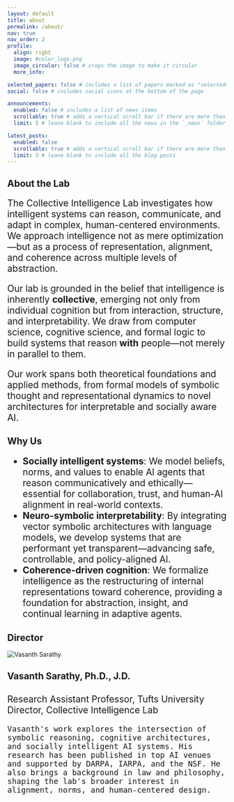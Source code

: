 ```yaml
---
layout: default
title: about
permalink: /about/
nav: true
nav_order: 2
profile:
  align: right
  image: #color_logo.png
  image_circular: false # crops the image to make it circular
  more_info: 

selected_papers: false # includes a list of papers marked as "selected={true}"
social: false # includes social icons at the bottom of the page

announcements:
  enabled: false # includes a list of news items
  scrollable: true # adds a vertical scroll bar if there are more than 3 news items
  limit: 5 # leave blank to include all the news in the `_news` folder

latest_posts:
  enabled: false
  scrollable: true # adds a vertical scroll bar if there are more than 3 new posts items
  limit: 3 # leave blank to include all the blog posts
---
```


## About the Lab
<div style="font-size: 1.3rem;">
<p>The Collective Intelligence Lab investigates how intelligent systems can reason, communicate, and adapt in complex, human-centered environments. We approach intelligence not as mere optimization—but as a process of representation, alignment, and coherence across multiple levels of abstraction.</p>

<p>Our lab is grounded in the belief that intelligence is inherently <strong>collective</strong>, emerging not only from individual cognition but from interaction, structure, and interpretability. We draw from computer science, cognitive science, and formal logic to build systems that reason <strong>with</strong> people—not merely in parallel to them.</p>

<p>Our work spans both theoretical foundations and applied methods, from formal models of symbolic thought and representational dynamics to novel architectures for interpretable and socially aware AI.</p>
</div>

<div class="my-5"></div>

## Why Us
<div style="font-size: 1.3rem;"> <ul> <li><strong>Socially intelligent systems</strong>: We model beliefs, norms, and values to enable AI agents that reason communicatively and ethically—essential for collaboration, trust, and human-AI alignment in real-world contexts.</li> <li><strong>Neuro-symbolic interpretability</strong>: By integrating vector symbolic architectures with language models, we develop systems that are performant yet transparent—advancing safe, controllable, and policy-aligned AI.</li> <li><strong>Coherence-driven cognition</strong>: We formalize intelligence as the restructuring of internal representations toward coherence, providing a foundation for abstraction, insight, and continual learning in adaptive agents.</li> </ul> </div>

<div class="my-5"></div>

## Director

<div class="row">
  <div class="col-md-4">
    <img src="{{ '/assets/img/prof_pic.jpg' | relative_url }}" alt="Vasanth Sarathy" class="img-fluid rounded">
  </div>
  <div class="col-md-8" style="font-size: 1.3rem;">
    <h4><strong>Vasanth Sarathy, Ph.D., J.D.</strong></h4>
    <p>Research Assistant Professor, Tufts University<br>
    Director, Collective Intelligence Lab</p>

    Vasanth's work explores the intersection of symbolic reasoning, cognitive architectures, and socially intelligent AI systems. His research has been published in top AI venues and supported by DARPA, IARPA, and the NSF. He also brings a background in law and philosophy, shaping the lab's broader interest in alignment, norms, and human-centered design.
  </div>
</div>